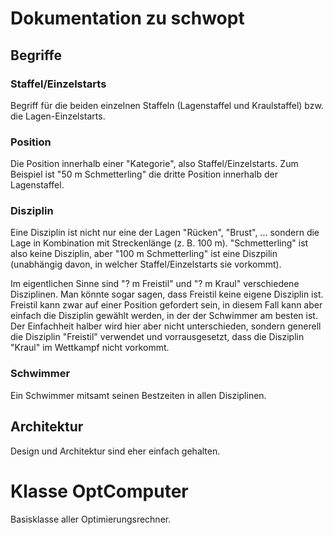 Dokumentation zu schwopt
========================

Begriffe
--------

### Staffel/Einzelstarts

Begriff für die beiden einzelnen Staffeln (Lagenstaffel und Kraulstaffel) bzw. die Lagen-Einzelstarts.

### Position

Die Position innerhalb einer "Kategorie", also Staffel/Einzelstarts. Zum Beispiel ist "50 m Schmetterling" die dritte Position innerhalb der Lagenstaffel.

### Disziplin

Eine Disziplin ist nicht nur eine der Lagen "Rücken", "Brust", ... sondern die Lage in Kombination mit Streckenlänge (z. B. 100 m).  "Schmetterling" ist also keine Disziplin, aber "100 m Schmetterling" ist eine Diszpilin (unabhängig davon, in welcher Staffel/Einzelstarts sie vorkommt).

Im eigentlichen Sinne sind "? m Freistil" und "? m Kraul" verschiedene Disziplinen.  Man könnte sogar sagen, dass Freistil keine eigene Disziplin ist.  Freistil kann zwar auf einer Position gefordert sein, in diesem Fall kann aber einfach die Disziplin gewählt werden, in der der Schwimmer am besten ist.  Der Einfachheit halber wird hier aber nicht unterschieden, sondern generell die Disziplin "Freistil" verwendet und vorrausgesetzt, dass die Disziplin "Kraul" im Wettkampf nicht vorkommt.

### Schwimmer

Ein Schwimmer mitsamt seinen Bestzeiten in allen Disziplinen.

Architektur
-----------

Design und Architektur sind eher einfach gehalten.

# Klasse OptComputer

Basisklasse aller Optimierungsrechner.
